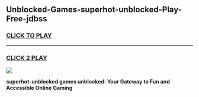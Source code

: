
## Unblocked-Games-superhot-unblocked-Play-Free-jdbss
<h3>
<a href="https://premium76.site?title=superhot-unblocked&ref=09A">CLICK TO PLAY</a></h3>
<hr>

<h3>
<a href="https://premium76.site?title=superhot-unblocked&ref=09A">CLICK 2 PLAY</a>
  
</h3>

<a href="https://premium76.site?title=superhot-unblocked&ref=09A"><img src="https://clearcache.store/games.png"></a>


**superhot-unblocked games unblocked: Your Gateway to Fun and Accessible Online Gaming**

